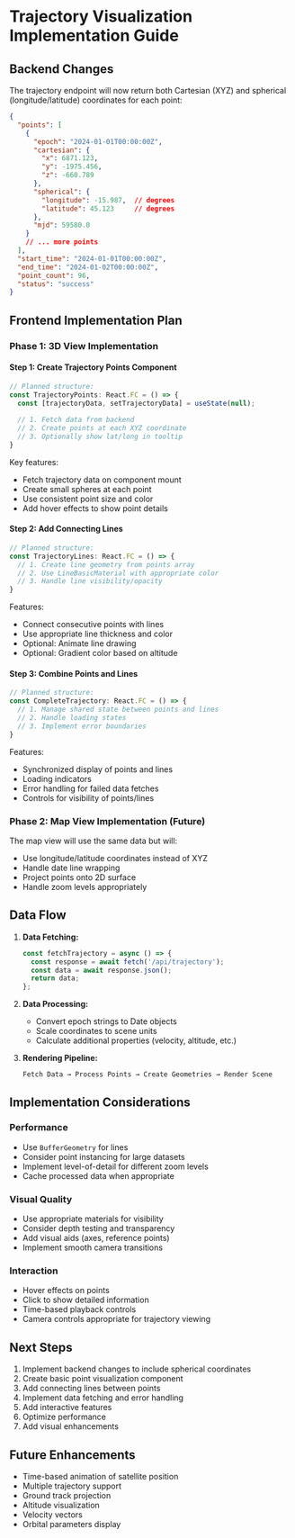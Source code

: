 # Trajectory Visualization Implementation Guide

## Backend Changes

The trajectory endpoint will now return both Cartesian (XYZ) and spherical (longitude/latitude) coordinates for each point:

```json
{
  "points": [
    {
      "epoch": "2024-01-01T00:00:00Z",
      "cartesian": {
        "x": 6871.123,
        "y": -1975.456,
        "z": -660.789
      },
      "spherical": {
        "longitude": -15.987,  // degrees
        "latitude": 45.123     // degrees
      },
      "mjd": 59580.0
    }
    // ... more points
  ],
  "start_time": "2024-01-01T00:00:00Z",
  "end_time": "2024-01-02T00:00:00Z",
  "point_count": 96,
  "status": "success"
}
```

## Frontend Implementation Plan

### Phase 1: 3D View Implementation

#### Step 1: Create Trajectory Points Component
```typescript
// Planned structure:
const TrajectoryPoints: React.FC = () => {
  const [trajectoryData, setTrajectoryData] = useState(null);
  
  // 1. Fetch data from backend
  // 2. Create points at each XYZ coordinate
  // 3. Optionally show lat/long in tooltip
}
```

Key features:
- Fetch trajectory data on component mount
- Create small spheres at each point
- Use consistent point size and color
- Add hover effects to show point details

#### Step 2: Add Connecting Lines
```typescript
// Planned structure:
const TrajectoryLines: React.FC = () => {
  // 1. Create line geometry from points array
  // 2. Use LineBasicMaterial with appropriate color
  // 3. Handle line visibility/opacity
}
```

Features:
- Connect consecutive points with lines
- Use appropriate line thickness and color
- Optional: Animate line drawing
- Optional: Gradient color based on altitude

#### Step 3: Combine Points and Lines
```typescript
// Planned structure:
const CompleteTrajectory: React.FC = () => {
  // 1. Manage shared state between points and lines
  // 2. Handle loading states
  // 3. Implement error boundaries
}
```

Features:
- Synchronized display of points and lines
- Loading indicators
- Error handling for failed data fetches
- Controls for visibility of points/lines

### Phase 2: Map View Implementation (Future)

The map view will use the same data but will:
- Use longitude/latitude coordinates instead of XYZ
- Handle date line wrapping
- Project points onto 2D surface
- Handle zoom levels appropriately

## Data Flow

1. **Data Fetching:**
   ```typescript
   const fetchTrajectory = async () => {
     const response = await fetch('/api/trajectory');
     const data = await response.json();
     return data;
   };
   ```

2. **Data Processing:**
   - Convert epoch strings to Date objects
   - Scale coordinates to scene units
   - Calculate additional properties (velocity, altitude, etc.)

3. **Rendering Pipeline:**
   ```
   Fetch Data → Process Points → Create Geometries → Render Scene
   ```

## Implementation Considerations

### Performance
- Use `BufferGeometry` for lines
- Consider point instancing for large datasets
- Implement level-of-detail for different zoom levels
- Cache processed data when appropriate

### Visual Quality
- Use appropriate materials for visibility
- Consider depth testing and transparency
- Add visual aids (axes, reference points)
- Implement smooth camera transitions

### Interaction
- Hover effects on points
- Click to show detailed information
- Time-based playback controls
- Camera controls appropriate for trajectory viewing

## Next Steps

1. Implement backend changes to include spherical coordinates
2. Create basic point visualization component
3. Add connecting lines between points
4. Implement data fetching and error handling
5. Add interactive features
6. Optimize performance
7. Add visual enhancements

## Future Enhancements

- Time-based animation of satellite position
- Multiple trajectory support
- Ground track projection
- Altitude visualization
- Velocity vectors
- Orbital parameters display 